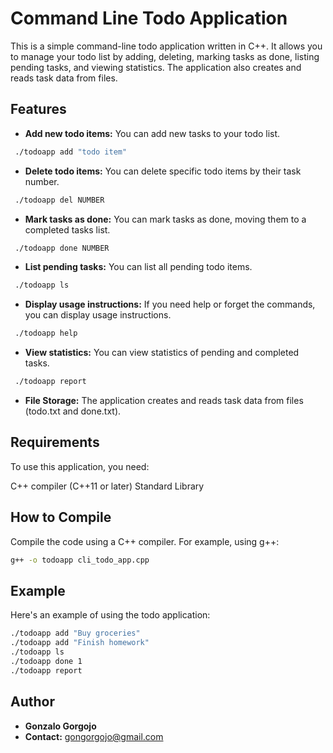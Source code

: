 # Command Line Todo Application

This is a simple command-line todo application written in C++. It allows you to manage your todo list by adding, deleting, marking tasks as done, listing pending tasks, and viewing statistics. The application also creates and reads task data from files.

## Features

- **Add new todo items:** You can add new tasks to your todo list.

```bash
 ./todoapp add "todo item"
```

- **Delete todo items:** You can delete specific todo items by their task number.

```bash
 ./todoapp del NUMBER
```

- **Mark tasks as done:** You can mark tasks as done, moving them to a completed tasks list.

```bash
 ./todoapp done NUMBER
```

- **List pending tasks:** You can list all pending todo items.

```bash
 ./todoapp ls
```

- **Display usage instructions:** If you need help or forget the commands, you can display usage instructions.

```bash
 ./todoapp help
```

- **View statistics:** You can view statistics of pending and completed tasks.

```bash
 ./todoapp report
```

- **File Storage:** The application creates and reads task data from files (todo.txt and done.txt).

## Requirements

To use this application, you need:

C++ compiler (C++11 or later)
Standard Library

## How to Compile

Compile the code using a C++ compiler. For example, using g++:

```bash
g++ -o todoapp cli_todo_app.cpp
```

## Example

Here's an example of using the todo application:

```bash
./todoapp add "Buy groceries"
./todoapp add "Finish homework"
./todoapp ls
./todoapp done 1
./todoapp report
```

## Author

- **Gonzalo Gorgojo**
- **Contact:** gongorgojo@gmail.com
